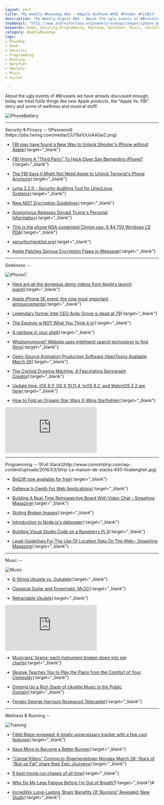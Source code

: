 ```yaml
---
layout: post
title: "My Weekly #Roundup #64 - #Apple #iPhone #FBI #Fender #FitBit"
description: "My Weekly Digest #64 - About the ugly events of #Brussels we have already discussed enough, today we treat futile things! #Apple #iPhone #FBI #FitBit #Music"
thumbnail: "http://www.andreafortuna.org/weeklyroundup/images/iphone_battery.jpg"
keywords: Geek, Security,Programming, Running, Barefoot, Music, ukulele, transcription, guitar, iPhone, Apple, FBI, Fingernails, Fingerstyle, iMessage
category: WeeklyRoundup
tags: 
- Roundup
- Geek
- Security
- Programming
- Running
- Barefoot
- Ukulele
- Music
- Guitar

---
```

About the ugly events of #Brussels we have already discussed enough, today we treat futile things like new Apple products, the "Apple Vs. FBI" story and some of wellness and musical stuff!

![iPhoneBattery](http://www.andreafortuna.org/weeklyroundup/images/iphone_battery.jpg)
<!-- more -->
<hr/>
Security & Privacy
--
![Password](https://pbs.twimg.com/media/CU79a1UUsAA0aiZ.png)

- [FBI may have found a New Way to Unlock Shooter's iPhone without Apple](http://thehackernews.com/2016/03/how-to-unlock-iphone.html){:target="_blank"}

- [FBI Hiring A “Third Party” To Hack Open San Bernardino iPhone?](http://cloudtweaks.com/2016/03/fbi-hiring-a-third-party-to-hack-iphone/){:target="_blank"}

- [The FBI Says It Might Not Need Apple to Unlock Terrorist's Phone Anymore](http://gizmodo.com/the-fbi-says-it-might-not-need-apple-to-unlock-terroris-1766255122){:target="_blank"}

- [Lynis 2.2.0 - Security Auditing Tool for Unix/Linux Systems](http://www.kitploit.com/2016/03/lynis-220-security-auditing-tool-for.html){:target="_blank"}

- [New NIST Encryption Guidelines](https://www.schneier.com/blog/archives/2016/03/new_nist_encryp.html){:target="_blank"}

- [Anonymous Releases Donald Trump's Personal Information](https://packetstormsecurity.com/news/view/26437/Anonymous-Releases-Donald-Trumps-Personal-Information.html){:target="_blank"}

- [This is the phone NSA suggested Clinton use: A $4,750 Windows CE PDA](http://arstechnica.com/information-technology/2016/03/this-is-the-phone-nsa-suggested-clinton-use-a-4750-windows-ce-pda/){:target="_blank"}

- [securitychecklist.org](https://securitychecklist.org/){:target="_blank"}

- [Apple Patches Serious Encryption Flaws in iMessage](http://www.securityweek.com/apple-patches-serious-encryption-flaws-imessage){:target="_blank"}


<hr/>
Geekness
--

![iPhone7](http://40.media.tumblr.com/00c4dc4e843da265f788bafb61541ae2/tumblr_o48w2dBFy51s7fwo7o1_500.jpg)

- [Here are all the gorgeous demo videos from Apple’s launch event](http://techcrunch.com/gallery/apple-videos/?ncid=rss){:target="_blank"}

- [Apple iPhone SE event: the nine most important announcements](http://www.theverge.com/2016/3/21/11255472/apple-iphone-se-ipad-pro-event-recap-highlights){:target="_blank"}

- [Legendary former Intel CEO Andy Grove is dead at 79](http://www.theverge.com/2016/3/21/11280004/andy-grove-intel-ceo-dies){:target="_blank"}

- [The Equinox is NOT What You Think it is!](https://www.geeksaresexy.net/2016/03/20/equinox-not-think/){:target="_blank"}

- [A rainbow in your shell](https://twitter.com/climagic/status/709773333387018241){:target="_blank"}

- [Whatismymovie? Website uses intelligent search technology to find films](http://www.independent.co.uk/arts-entertainment/films/whatismymovie-website-uses-intelligent-search-technology-to-find-films-a6936651.html){:target="_blank"}

- [Open-Source Animation Production Software OpenToonz Available March 26](http://www.awn.com/news/open-source-animation-production-software-opentoonz-available-march-26){:target="_blank"}

- [The Cycloid Drawing Machine: A Fascinating Spirograph Creator](https://www.geeksaresexy.net/2016/03/19/cycloid-drawing-machine/){:target="_blank"}

- [Update time: iOS 9.3, OS X 10.11.4, tvOS 9.2, and WatchOS 2.2 are here](http://arstechnica.com/apple/2016/03/update-time-ios-9-3-os-x-10-11-4-tvos-9-2-and-watchos-2-2-are-here/){:target="_blank"}

- [How to Fold an Origami Star Wars X-Wing Starfighter](https://www.geeksaresexy.net/2016/03/19/fold-origami-star-wars-x-wing-starfighter-video/){:target="_blank"}

<div class="video-container">
<iframe src="https://www.youtube.com/embed/267Wnex1LBA" frameborder="0" allowfullscreen></iframe>
</div>


<hr/>
Programming
--
![Full Stack](http://www.commitstrip.com/wp-content/uploads/2016/03/Strip-La-maison-de-stacks-650-finalenglish.jpg)

- [BinDiff now available for free](http://security.googleblog.com/2016/03/bindiff-now-available-for-free.html){:target="_blank"}
 
- [Defence In Depth For Web Applications](http://www.darknet.org.uk/2016/03/defence-depth-web-applications/){:target="_blank"}

- [Building A Real-Time Retrospective Board With Video Chat – Smashing Magazine](https://www.smashingmagazine.com/2016/03/building-a-real-time-retrospective-board-with-video-chat/){:target="_blank"}

- [Styling Broken Images](http://bitsofco.de/styling-broken-images/){:target="_blank"}

- [Introduction to Node.js's debugger](http://krasimirtsonev.com/blog/article/debugging-with-node){:target="_blank"}

- [Building Visual Studio Code on a Raspberry Pi 3](http://www.hanselman.com/blog/BuildingVisualStudioCodeOnARaspberryPi3.aspx){:target="_blank"}

- [Legal Guidelines For The Use Of Location Data On The Web – Smashing Magazine](https://www.smashingmagazine.com/2016/03/location-data-web-development-and-the-law/){:target="_blank"}


<hr/>
Music
--

![Music](http://www.stylegerms.com/wp-content/uploads/2014/03/48742-Exposure-To-Music.jpg)

- [6-String Ukulele vs. Guitalele](http://ukuleleunderground.com/2016/03/ask-ukulele-underground-6-string-ukulele-vs-guitalele/){:target="_blank"}

- [Classical Guitar and fingernails: My2C](http://www.andreafortuna.org/guitar/2016/03/22/classical-guitar-and-fingernails-my2c){:target="_blank"}

- [Retractable Ukulele](https://www.youtube.com/watch?v=UCYw1cfSbtc){:target="_blank"}		

<div class="video-container">
<iframe src="https://www.youtube.com/embed/UCYw1cfSbtc" frameborder="0" allowfullscreen></iframe>
</div>

- [Musicians' brains: each instrument broken down into pie charts](http://www.classicfm.com/instruments/musician-brains-pie-charts/){:target="_blank"}

- [Skoove Teaches You to Play the Piano from the Comfort of Your Computer](http://lifehacker.com/skoove-teaches-you-to-play-the-piano-from-the-comfort-o-1764430861){:target="_blank"}

- [Digging Up a Rich Stash of Ukulele Music in the Public Domain](http://www.ukulelemag.com/home/digging-up-a-rich-stash-of-ukulele-music){:target="_blank"}

- [Fender George Harrison Rosewood Telecaster](http://iheartguitarblog.com/2016/03/fender-george-harrison-rosewood-telecaster-whoa.html){:target="_blank"}


<hr/>
Wellness & Running  
--

![Training](https://scontent-mxp1-1.xx.fbcdn.net/hphotos-xpl1/t31.0-8/fr/cp0/e15/q65/886066_10207828511582444_3456790077789437234_o.jpg?efg=eyJpIjoidCJ9)

- [Fitbit Blaze reviewed: A totally unnecessary tracker with a few cool features](http://arstechnica.com/gadgets/2016/03/fitbit-blaze-reviewed-a-totally-unnecessary-tracker-with-a-few-cool-features/){:target="_blank"}

- [Race More to Become a Better Runner](http://www.runnersworld.com/race-training/race-more-to-become-a-better-runner?cid=soc_runnersworld_TWITTER_Runner%E2%80%99s%20World__Races_RacingTips){:target="_blank"}

- [“Cereal Killers” Coming to Shepherdstown Monday March 28 -Stars of “Run on Fat”  share their Epic Journeys](http://naturalrunningcenter.com/2016/03/23/cereal-killers-coming-shepherdstown-monday-march-28-stars-run-fat-share-epic-journeys/){:target="_blank"}

- [9 best movie run chases of all time](http://www.runnersworld.co.uk/community/9-best-movie-run-chases-of-all-time/14666.html){:target="_blank"}

- [Why Do My Legs Fatigue Before I'm Out of Breath?](http://www.runnersworld.com/ask-coach-jenny/why-do-my-legs-fatigue-before-im-out-of-breath){:target="_blank"}#
 
- [Incredibly Long-Lasting ‘Brain’ Benefits Of ‘Running” Revealed: New Study](http://www.inquisitr.com/2917103/incredibly-long-lasting-brain-benefits-of-running-revealed-new-study/){:target="_blank"}





